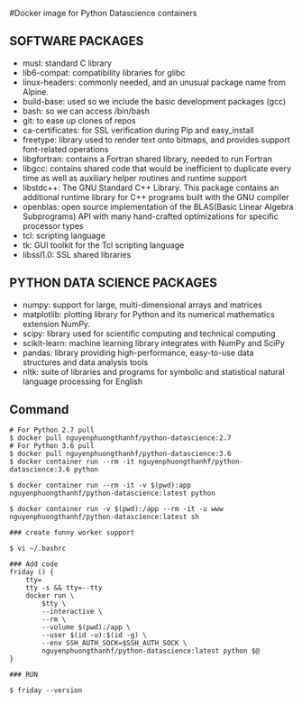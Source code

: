 #Docker image for Python Datascience containers
## SOFTWARE PACKAGES
   * musl: standard C library
   * lib6-compat: compatibility libraries for glibc
   * linux-headers: commonly needed, and an unusual package name from Alpine.
   * build-base: used so we include the basic development packages (gcc)
   * bash: so we can access /bin/bash
   * git: to ease up clones of repos
   * ca-certificates: for SSL verification during Pip and easy_install
   * freetype: library used to render text onto bitmaps, and provides support font-related operations
   * libgfortran: contains a Fortran shared library, needed to run Fortran
   * libgcc: contains shared code that would be inefficient to duplicate every time as well as auxiliary helper routines and runtime support
   * libstdc++: The GNU Standard C++ Library. This package contains an additional runtime library for C++ programs built with the GNU compiler
   * openblas: open source implementation of the BLAS(Basic Linear Algebra Subprograms) API with many hand-crafted optimizations for specific processor types
   * tcl: scripting language
   * tk: GUI toolkit for the Tcl scripting language
   * libssl1.0: SSL shared libraries

## PYTHON DATA SCIENCE PACKAGES
   * numpy: support for large, multi-dimensional arrays and matrices
   * matplotlib: plotting library for Python and its numerical mathematics extension NumPy.
   * scipy: library used for scientific computing and technical computing
   * scikit-learn: machine learning library integrates with NumPy and SciPy
   * pandas: library providing high-performance, easy-to-use data structures and data analysis tools
   * nltk: suite of libraries and programs for symbolic and statistical natural language processing for English


## Command
```
# For Python 2.7 pull
$ docker pull nguyenphuongthanhf/python-datascience:2.7
# For Python 3.6 pull
$ docker pull nguyenphuongthanhf/python-datascience:3.6
$ docker container run --rm -it nguyenphuongthanhf/python-datascience:3.6 python

$ docker container run --rm -it -v $(pwd):app nguyenphuongthanhf/python-datascience:latest python

$ docker container run -v $(pwd):/app --rm -it -u www nguyenphuongthanhf/python-datascience:latest sh

### create funny worker support

$ vi ~/.bashrc

### Add code 
friday () {
    tty=
    tty -s && tty=--tty
    docker run \
        $tty \
        --interactive \
        --rm \
        --volume $(pwd):/app \
        --user $(id -u):$(id -g) \
        --env SSH_AUTH_SOCK=$SSH_AUTH_SOCK \
        nguyenphuongthanhf/python-datascience:latest python $@
}

### RUN

$ friday --version

```
